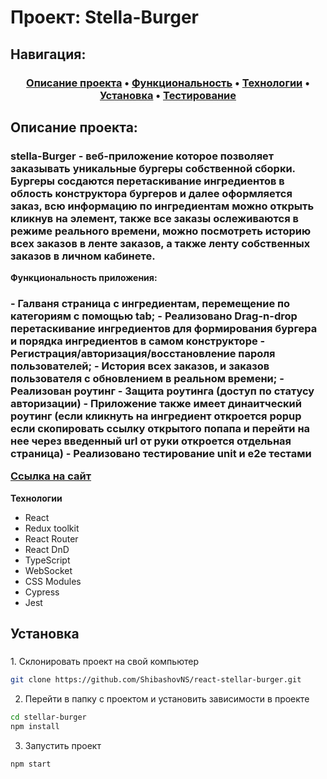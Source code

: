 # Проект: Stella-Burger

## Навигация:
<h3 align="center">
  <a href="#about">Описание проекта</a>
  •
  <a href="#functionality">Функциональность</a>
  •
  <a href="#techs">Технологии</a>
  •
  <a href="#install">Установка</a>
  •
  <a href="#test">Тестирование</a>
</h3>

## Описание проекта:
<h3 id="about">
stella-Burger - веб-приложение которое позволяет заказывать уникальные бургеры собственной сборки.
Бургеры сосдаются перетаскивание ингредиентов в облость конструктора бургеров и далее оформляется заказ, всю информацию по ингредиентам можно открыть кликнув на элемент, также все заказы ослеживаются в режиме реального времени, можно посмотреть историю всех заказов в ленте заказов, а также ленту собственных заказов в личном кабинете. 
</h3>

**Функциональность приложения:**
<h3 id="functionality">
- Галваня страница с ингредиентам, перемещение по категориям с помощью tab;
- Реализовано Drag-n-drop перетаскивание ингредиентов для формирования бургера и порядка ингредиентов в самом конструкторе 
- Регистрация/авторизация/восстановление пароля пользователей;
- История всех заказов, и заказов пользователя с обновлением в реальном времени;
- Реализован роутинг
- Защита роутинга (доступ по статусу авторизации)
- Приложение также имеет динаитческий роутинг (если кликнуть на ингредиент откроется popup если скопировать ссылку открытого попапа и перейти на нее через введенный url от руки откроется отдельная страница)
- Реализовано тестирование unit и e2e тестами

[Ссылка на сайт]()
</h3>

**Технологии**
<ul id="techs">
  <li>React</li>
  <li>Redux toolkit</li>
  <li>React Router</li>
  <li>React DnD</li>
  <li>TypeScript</li>
  <li>WebSocket</li>
  <li>CSS Modules</li>
  <li>Cypress</li>
  <li>Jest</li>
</ul>

## Установка
<h3 id="test"></h3>
1. Склонировать проект на свой компьютер

```bash
git clone https://github.com/ShibashovNS/react-stellar-burger.git
```

2. Перейти в папку с проектом и установить зависимости в проекте

```bash
cd stellar-burger
npm install
```

3. Запустить проект

```bash
npm start
```

